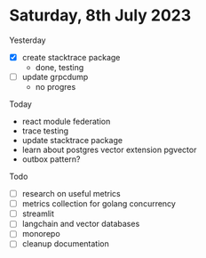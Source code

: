 # Saturday, 8th July 2023


Yesterday
- [x] create stacktrace package
	- done, testing
- [ ] update grpcdump
	- no progres


Today
- react module federation
- trace testing
- update stacktrace package
- learn about postgres vector extension pgvector
- outbox pattern?


Todo
- [ ] research on useful metrics
- [ ] metrics collection for golang concurrency
- [ ] streamlit
- [ ] langchain and vector databases
- [ ] monorepo
- [ ] cleanup documentation
